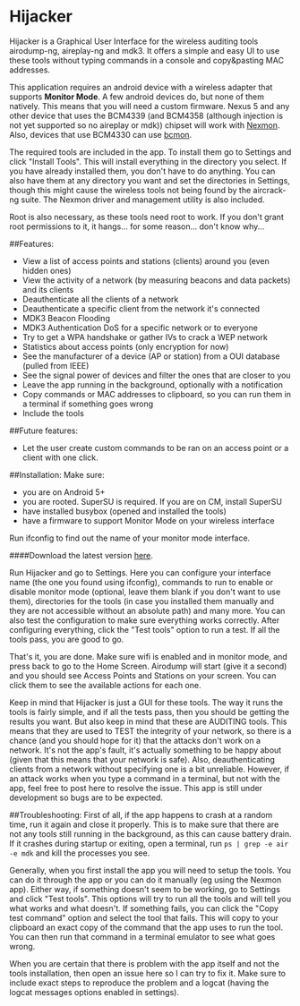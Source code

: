 # Hijacker

Hijacker is a Graphical User Interface for the wireless auditing tools airodump-ng, aireplay-ng and mdk3. It offers a simple and easy UI to use these tools without typing commands in a console and copy&pasting MAC addresses.

This application requires an android device with a wireless adapter that supports **Monitor Mode**. A few android devices do, but none of them natively. This means that you will need a custom firmware. Nexus 5 and any other device that uses the BCM4339 (and BCM4358 (although injection is not yet supported so no aireplay or mdk)) chipset will work with [Nexmon](https://github.com/seemoo-lab/nexmon). Also, devices that use BCM4330 can use [bcmon](http://bcmon.blogspot.gr/).

The required tools are included in the app. To install them go to Settings and click "Install Tools". This will install everything in the directory you select. If you have already installed them, you don't have to do anything. You can also have them at any directory you want and set the directories in Settings, though this might cause the wireless tools not being found by the aircrack-ng suite. The Nexmon driver and management utility is also included.

Root is also necessary, as these tools need root to work. If you don't grant root permissions to it, it hangs... for some reason... don't know why...

##Features:
* View a list of access points and stations (clients) around you (even hidden ones)
* View the activity of a network (by measuring beacons and data packets) and its clients
* Deauthenticate all the clients of a network
* Deauthenticate a specific client from the network it's connected
* MDK3 Beacon Flooding
* MDK3 Authentication DoS for a specific network or to everyone
* Try to get a WPA handshake or gather IVs to crack a WEP network
* Statistics about access points (only encryption for now)
* See the manufacturer of a device (AP or station) from a OUI database (pulled from IEEE)
* See the signal power of devices and filter the ones that are closer to you
* Leave the app running in the background, optionally with a notification
* Copy commands or MAC addresses to clipboard, so you can run them in a terminal if something goes wrong
* Include the tools

##Future features:
* Let the user create custom commands to be ran on an access point or a client with one click.

##Installation:
Make sure:
* you are on Android 5+
* you are rooted. SuperSU is required. If you are on CM, install SuperSU
* have installed busybox (opened and installed the tools)
* have a firmware to support Monitor Mode on your wireless interface

Run ifconfig to find out the name of your monitor mode interface.

####Download the latest version [here](https://github.com/chrisk44/Hijacker/releases).

Run Hijacker and go to Settings. Here you can configure your interface name (the one you found using ifconfig), commands to run to enable or disable monitor mode (optional, leave them blank if you don't want to use them), directories for the tools (in case you installed them manually and they are not accessible without an absolute path) and many more. You can also test the configuration to make sure everything works correctly.
After configuring everything, click the "Test tools" option to run a test. If all the tools pass, you are good to go.

That's it, you are done. Make sure wifi is enabled and in monitor mode, and press back to go to the Home Screen. Airodump will start (give it a second) and you should see Access Points and Stations on your screen. You can click them to see the available actions for each one.

Keep in mind that Hijacker is just a GUI for these tools. The way it runs the tools is fairly simple, and if all the tests pass, then you should be getting the results you want. But also keep in mind that these are AUDITING tools. This means that they are used to TEST the integrity of your network, so there is a chance (and you should hope for it) that the attacks don't work on a network. It's not the app's fault, it's actually something to be happy about (given that this means that your network is safe). Also, deauthenticating clients from a network without specifying one is a bit unreliable. However, if an attack works when you type a command in a terminal, but not with the app, feel free to post here to resolve the issue. This app is still under development so bugs are to be expected.

##Troubleshooting:
First of all, if the app happens to crash at a random time, run it again and close it properly. This is to make sure that there are not any tools still running in the background, as this can cause battery drain. If it crashes during startup or exiting, open a terminal, run `ps | grep -e air -e mdk` and kill the processes you see.

Generally, when you first install the app you will need to setup the tools. You can do it through the app or you can do it manually (eg using the Nexmon app). Either way, if something doesn't seem to be working, go to Settings and click "Test tools". This options will try to run all the tools and will tell you what works and what doesn't. If something fails, you can click the "Copy test command" option and select the tool that fails. This will copy to your clipboard an exact copy of the command that the app uses to run the tool. You can then run that command in a terminal emulator to see what goes wrong.

When you are certain that there is problem with the app itself and not the tools installation, then open an issue here so I can try to fix it. Make sure to include exact steps to reproduce the problem and a logcat (having the logcat messages options enabled in settings).
